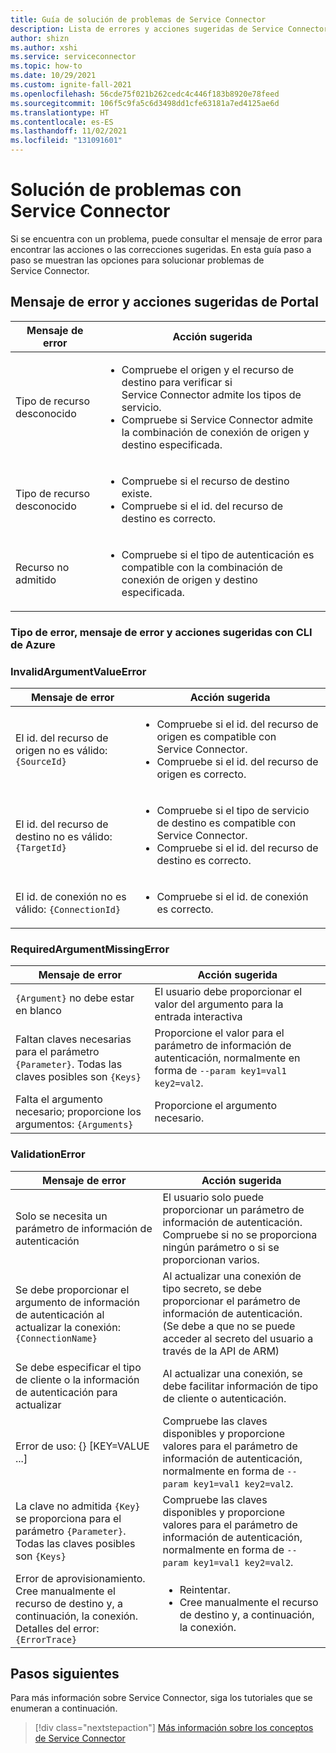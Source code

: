 ```yaml
---
title: Guía de solución de problemas de Service Connector
description: Lista de errores y acciones sugeridas de Service Connector
author: shizn
ms.author: xshi
ms.service: serviceconnector
ms.topic: how-to
ms.date: 10/29/2021
ms.custom: ignite-fall-2021
ms.openlocfilehash: 56cde75f021b262cedc4c446f183b8920e78feed
ms.sourcegitcommit: 106f5c9fa5c6d3498dd1cfe63181a7ed4125ae6d
ms.translationtype: HT
ms.contentlocale: es-ES
ms.lasthandoff: 11/02/2021
ms.locfileid: "131091601"
---
```

# <a name="how-to-troubleshoot-with-service-connector"></a>Solución de problemas con Service Connector

Si se encuentra con un problema, puede consultar el mensaje de error para encontrar las acciones o las correcciones sugeridas. En esta guía paso a paso se muestran las opciones para solucionar problemas de Service Connector.

## <a name="error-message-and-suggested-actions-from-portal"></a>Mensaje de error y acciones sugeridas de Portal

| Mensaje de error | Acción sugerida |
| --- | --- |
| Tipo de recurso desconocido | <ul><li>Compruebe el origen y el recurso de destino para verificar si Service Connector admite los tipos de servicio.</li><li>Compruebe si Service Connector admite la combinación de conexión de origen y destino especificada.</li></ul> |
| Tipo de recurso desconocido | <ul><li>Compruebe si el recurso de destino existe.</li><li>Compruebe si el id. del recurso de destino es correcto.</li></ul> |
| Recurso no admitido | <ul><li>Compruebe si el tipo de autenticación es compatible con la combinación de conexión de origen y destino especificada.</li></ul> |

### <a name="error-typeerror-message-and-suggested-actions-using-azure-cli"></a>Tipo de error, mensaje de error y acciones sugeridas con CLI de Azure

### <a name="invalidargumentvalueerror"></a>InvalidArgumentValueError


| Mensaje de error | Acción sugerida |
| --- | --- |
| El id. del recurso de origen no es válido: `{SourceId}` | <ul><li>Compruebe si el id. del recurso de origen es compatible con Service Connector.</li><li>Compruebe si el id. del recurso de origen es correcto.</li></ul> |
| El id. del recurso de destino no es válido: `{TargetId}` | <ul><li>Compruebe si el tipo de servicio de destino es compatible con Service Connector.</li><li>Compruebe si el id. del recurso de destino es correcto.</li></ul> |
| El id. de conexión no es válido: `{ConnectionId}` | <ul><li>Compruebe si el id. de conexión es correcto.</li></ul> |


### <a name="requiredargumentmissingerror"></a>RequiredArgumentMissingError

| Mensaje de error | Acción sugerida |
| --- | --- |
| `{Argument}` no debe estar en blanco | El usuario debe proporcionar el valor del argumento para la entrada interactiva |
| Faltan claves necesarias para el parámetro `{Parameter}`. Todas las claves posibles son `{Keys}` | Proporcione el valor para el parámetro de información de autenticación, normalmente en forma de `--param key1=val1 key2=val2`. |
| Falta el argumento necesario; proporcione los argumentos: `{Arguments}` | Proporcione el argumento necesario. | 

### <a name="validationerror"></a>ValidationError

| Mensaje de error | Acción sugerida |
| --- | --- |
| Solo se necesita un parámetro de información de autenticación | El usuario solo puede proporcionar un parámetro de información de autenticación. Compruebe si no se proporciona ningún parámetro o si se proporcionan varios. |
| Se debe proporcionar el argumento de información de autenticación al actualizar la conexión: `{ConnectionName}` | Al actualizar una conexión de tipo secreto, se debe proporcionar el parámetro de información de autenticación. (Se debe a que no se puede acceder al secreto del usuario a través de la API de ARM) |
| Se debe especificar el tipo de cliente o la información de autenticación para actualizar | Al actualizar una conexión, se debe facilitar información de tipo de cliente o autenticación. |
| Error de uso: {} [KEY=VALUE ...] | Compruebe las claves disponibles y proporcione valores para el parámetro de información de autenticación, normalmente en forma de `--param key1=val1 key2=val2`. |
| La clave no admitida `{Key}` se proporciona para el parámetro `{Parameter}`. Todas las claves posibles son `{Keys}` | Compruebe las claves disponibles y proporcione valores para el parámetro de información de autenticación, normalmente en forma de `--param key1=val1 key2=val2`. |
| Error de aprovisionamiento. Cree manualmente el recurso de destino y, a continuación, la conexión. Detalles del error: `{ErrorTrace}` | <ul><li>Reintentar.</li><li>Cree manualmente el recurso de destino y, a continuación, la conexión.</li></ul> |

## <a name="next-steps"></a>Pasos siguientes

Para más información sobre Service Connector, siga los tutoriales que se enumeran a continuación.

> [!div class="nextstepaction"]
> [Más información sobre los conceptos de Service Connector](./concept-service-connector-internals.md)
